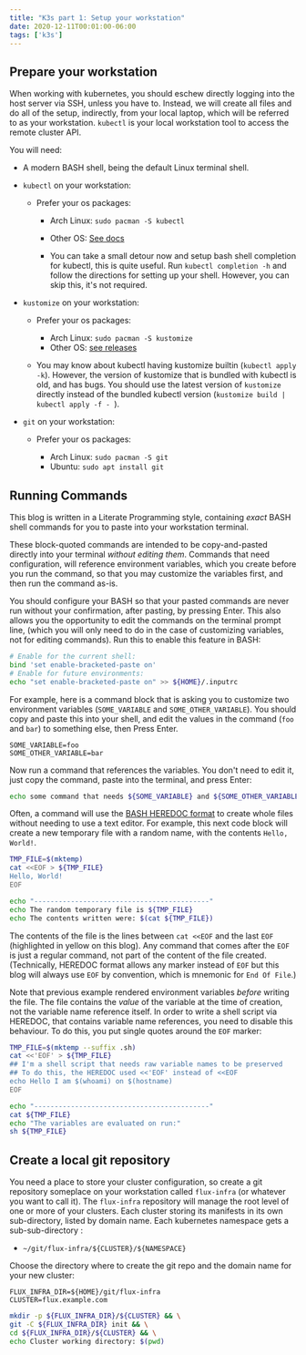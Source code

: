 ```yaml
---
title: "K3s part 1: Setup your workstation"
date: 2020-12-11T00:01:00-06:00
tags: ['k3s']
---
```


## Prepare your workstation

When working with kubernetes, you should eschew directly logging into the host
server via SSH, unless you have to. Instead, we will create all files and do all
of the setup, indirectly, from your local laptop, which will be referred to as
your workstation. `kubectl` is your local workstation tool to access the remote
cluster API.

You will need:

 * A modern BASH shell, being the default Linux terminal shell.
 * `kubectl` on your workstation:
 
   * Prefer your os packages:
   
     * Arch Linux: `sudo pacman -S kubectl`
     * Other OS: [See docs](https://kubernetes.io/docs/tasks/tools/install-kubectl/#install-using-native-package-management)
     
     * You can take a small detour now and setup bash shell completion for
       kubectl, this is quite useful. Run `kubectl completion -h` and follow the
       directions for setting up your shell. However, you can skip this, it's
       not required.
       
 * `kustomize` on your workstation:
 
   * Prefer your os packages:
   
     * Arch Linux: `sudo pacman -S kustomize`
     * Other OS: [see releases](https://github.com/kubernetes-sigs/kustomize/releases)
   * You may know about kubectl having kustomize builtin (`kubectl apply -k`).
     However, the version of kustomize that is bundled with kubectl is old, and
     has bugs. You should use the latest version of `kustomize` directly instead
     of the bundled kubectl version (`kustomize build | kubectl apply -f - `).

 * `git` on your workstation:
 
   * Prefer your os packages:
   
     * Arch Linux: `sudo pacman -S git`
     * Ubuntu: `sudo apt install git`
     
## Running Commands

This blog is written in a Literate Programming style, containing *exact* BASH
shell commands for you to paste into your workstation terminal.

These block-quoted commands are intended to be copy-and-pasted directly into
your terminal *without editing them*. Commands that need configuration, will
reference environment variables, which you create before you run the command, so
that you may customize the variables first, and then run the command as-is.

You should configure your BASH so that your pasted commands are never run
without your confirmation, after pasting, by pressing Enter. This also allows
you the opportunity to edit the commands on the terminal prompt line, (which you
will only need to do in the case of customizing variables, not for editing
commands). Run this to enable this feature in BASH:

```bash
# Enable for the current shell:
bind 'set enable-bracketed-paste on'
# Enable for future environments:
echo "set enable-bracketed-paste on" >> ${HOME}/.inputrc
```

For example, here is a command block that is asking you to customize two
environment variables (`SOME_VARIABLE` and `SOME_OTHER_VARIABLE`). You should
copy and paste this into your shell, and edit the values in the command (`foo`
and `bar`) to something else, then Press Enter.

```env
SOME_VARIABLE=foo
SOME_OTHER_VARIABLE=bar
```

Now run a command that references the variables. You don't need to edit it, just
copy the command, paste into the terminal, and press Enter:

```bash
echo some command that needs ${SOME_VARIABLE} and ${SOME_OTHER_VARIABLE}
```

Often, a command will use the [BASH HEREDOC
format](https://tldp.org/LDP/abs/html/here-docs.html) to create whole files
without needing to use a text editor. For example, this next code block will
create a new temporary file with a random name, with the contents `Hello,
World!`. 

```bash
TMP_FILE=$(mktemp)
cat <<EOF > ${TMP_FILE}
Hello, World!
EOF

echo "-------------------------------------------"
echo The random temporary file is ${TMP_FILE}
echo The contents written were: $(cat ${TMP_FILE})
```
The contents of the file is the lines between `cat <<EOF` and the last
`EOF` (highlighted in yellow on this blog). Any command that comes after the
`EOF` is just a regular command, not part of the content of the file created.
(Technically, HEREDOC format allows any marker instead of `EOF` but this blog
will always use `EOF` by convention, which is mnemonic for `End Of File`.)

Note that previous example rendered environment variables *before* writing the
file. The file contains the *value* of the variable at the time of creation, not
the variable name reference itself. In order to write a shell script via
HEREDOC, that contains variable name references, you need to disable this
behaviour. To do this, you put single quotes around the `EOF` marker:

```bash
TMP_FILE=$(mktemp --suffix .sh)
cat <<'EOF' > ${TMP_FILE}
## I'm a shell script that needs raw variable names to be preserved
## To do this, the HEREDOC used <<'EOF' instead of <<EOF
echo Hello I am $(whoami) on $(hostname)
EOF

echo "-------------------------------------------"
cat ${TMP_FILE}
echo "The variables are evaluated on run:"
sh ${TMP_FILE}
```

## Create a local git repository

You need a place to store your cluster configuration, so create a git repository
someplace on your workstation called `flux-infra` (or whatever you want to call
it). The `flux-infra` repository will manage the root level of one or more of
your clusters. Each cluster storing its manifests in its own sub-directory,
listed by domain name. Each kubernetes namespace gets a sub-sub-directory :
 * `~/git/flux-infra/${CLUSTER}/${NAMESPACE}` 
 
Choose the directory where to create the git repo and the domain name for your
new cluster:

```env
FLUX_INFRA_DIR=${HOME}/git/flux-infra
CLUSTER=flux.example.com
```

```bash
mkdir -p ${FLUX_INFRA_DIR}/${CLUSTER} && \
git -C ${FLUX_INFRA_DIR} init && \
cd ${FLUX_INFRA_DIR}/${CLUSTER} && \
echo Cluster working directory: $(pwd)
```
